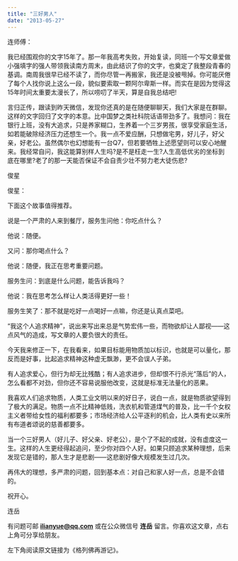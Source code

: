 ```yaml
---
title: "三好男人"
date: "2013-05-27"
---
```


连师傅：

我已经围观你的文字15年了。那一年我高考失败，开始复读，同班一个写文章爱做小强填字的强人带领我读南方周末，由此结识了你的文字，也奠定了我整段青春的基调。南周我很早已经不读了，而你尽管一再搬家，我还是没被甩掉。你可能厌倦了每个人找你说上这么一段，貌似要索取一颗阿尔卑斯一样。而实在是因为觉得这15年时间太重要太漫长了，所以唠叨了半天，算是自我总结吧!  

言归正传，跟读到昨天微信，发现你还真的是在随便聊聊天，我们大家是在群聊。这样的文字回归了文字的本意。比中国梦之类社科院话语带劲多了。我想问：我在银行上班，没有大追求，只是养家糊口，生养着一个三岁男孩，很享受家庭生活，如若能破除经济压力还想生一个。我一点不爱应酬，只想做宅男，好儿子，好父亲，好老公。虽然偶尔也幻想能有一台Q7，但若要牺牲上述愿望则可以安心地醒来。我经常自问，我这能算别样人生吗?是不是枉走一生?人生高低优劣的坐标到底在哪里?老了的那一天能否保证不会自责少壮不努力老大徒伤悲?

俊星

俊星：

下面这个故事值得推荐。

说是一个严肃的人来到餐厅，服务生问他：你吃点什么？

他说：随便。

又问：那你喝点什么？

他说：随便，我正在思考重要问题。

服务生问：到底是什么问题，能告诉我吗？

他说：我在思考怎么样让人类活得更好一些！

服务生笑了：那不就是吃好一点喝好一点嘛，你还是认真点菜吧。

“我这个人追求精神”，说出来写出来总是气势宏伟一些，而物欲却让人鄙视——这点风气的造成，写文章的人要负很大的责任。

今天我来修正一下，在我看来，如果目标能用物质加以标识，也就是可以量化，那反而是好事，比起追求精神这种虚无飘渺，更不会误人子弟。

有人追求爱心，但行为却无比残酷；有人追求进步，但却恨不行杀光“落后”的人，怎么看都不对劲，但你还不容易说服他改变，这就是标准无法量化的恶果。

我喜欢人们追求物质，人类工业文明以来的好日子，说白一点，就是物质欲望得到了极大的满足。物质一点不比精神低贱，洗衣机和管道煤气的普及，比一千个女权主义者带给女性的福利都要多；市场经济给人公平逐利的机会，比人类有史以来所有布道者颂说的慈善都要多。

当一个三好男人（好儿子、好父亲、好老公），是个了不起的成就，没有虚度这一生。这样的人生更经得起追问，至少你对四个人好。如果只顾追求某种理想，后来发现它是错的，那人生才是悲剧——这悲剧好像大规模发生过几次。

再伟大的理想，多严肃的问题，回到基本点：对自己和家人好一点，总是不会错的。

祝开心。

连岳

有问题可邮 **ilianyue@qq.com** 或在公众微信号 **连岳** 留言。你喜欢这文章，点右上角可分享给朋友。

左下角阅读原文链接为《格列佛再游记》。
